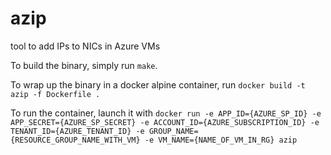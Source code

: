 # azip
tool to add IPs to NICs in Azure VMs

To build the binary, simply run `make`.

To wrap up the binary in a docker alpine container, run `docker build -t azip -f Dockerfile .`

To run the container, launch it with `docker run -e APP_ID={AZURE_SP_ID} -e APP_SECRET={AZURE_SP_SECRET} -e ACCOUNT_ID={AZURE_SUBSCRIPTION_ID} -e TENANT_ID={AZURE_TENANT_ID} -e GROUP_NAME={RESOURCE_GROUP_NAME_WITH_VM} -e VM_NAME={NAME_OF_VM_IN_RG} azip`
